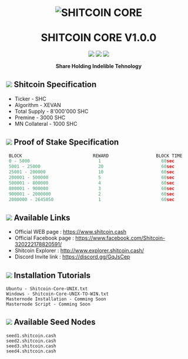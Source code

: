 <h1 align="center">
  <br>
   <img src="https://i.imgur.com/ZGpXwdy.png" alt="SHITCOIN CORE" title="SHC LOGO ( https://i.imgur.com/ZGpXwdy.png )" />
  <br>
  <br>
  SHITCOIN CORE V1.0.0
  <br>
</h1>
<p align="center">  
<a href="https://www.shitcoin.cash"><img src="https://api.codacy.com/project/badge/Grade/2cbd62dd3c284ce79f6e2c35817bec12"></a>
<a href="https://www.explorer.shitcoin.cash"><img src="https://travis-ci.org/teles/array-mixer.svg?branch=master"></a>
<a href="https://opensource.org/licenses/MIT"><img src="https://img.shields.io/badge/license-MIT-blue.svg"></a>
</p>

<p align="center">
  <strong>Share Holding Indelible Tehnology</strong>
</p>


## <a href="https://www.shitcoin.cash"><img src="https://i.imgur.com/aS9zUqf.png"></a> Shitcoin Specification 

  * Ticker - SHC
  * Algorithm - XEVAN
  * Total Supply - 8'000'000 SHC
  * Premine - 3000 SHC
  * MN Collateral - 1000 SHC


## <a href="https://www.shitcoin.cash"><img src="https://i.imgur.com/aS9zUqf.png"></a> Proof of Stake Specification 


```javascript
 BLOCK                           REWARD                  BLOCK TIME
 0 - 5000                          1                       60sec
 5001 - 25000                      20                      60sec
 25001 - 200000                    10                      60sec
 200001 - 500000                   5                       60sec
 500001 - 800000                   4                       60sec 
 800001 - 900000                   3                       60sec
 900001 - 2000000                  2                       60sec
 2000000 - 2645050                 1                       60sec
```

## <a href="https://www.shitcoin.cash"><img src="https://i.imgur.com/aS9zUqf.png"></a> Available Links


* Official WEB page : https://www.shitcoin.cash
* Official Facebook page : https://www.facebook.com/Shitcoin-320222178820591/
* Shitcoin Explorer : http://www.explorer.shitcoin.cash/
* Discord Invite link : https://discord.gg/GqJsCep




## <a href="https://www.shitcoin.cash"><img src="https://i.imgur.com/aS9zUqf.png"></a> Installation Tutorials 

```
Ubuntu - Shitcoin-Core-UNIX.txt
Windows - Shitcoin-Core-UNIX-TO-WIN.txt
Masternode Installation - Comming Soon
Masternode Script - Comming Soon
```

## <a href="https://www.shitcoin.cash"><img src="https://i.imgur.com/aS9zUqf.png"></a> Available Seed Nodes

```
seed1.shitcoin.cash
seed2.shitcoin.cash
seed3.shitcoin.cash
seed4.shitcoin.cash
```



